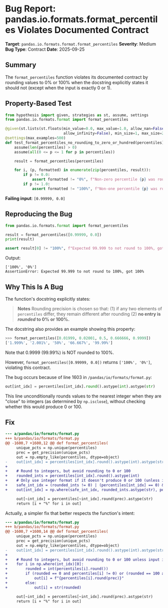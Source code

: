 # Bug Report: pandas.io.formats.format_percentiles Violates Documented Contract

**Target**: `pandas.io.formats.format.format_percentiles`
**Severity**: Medium
**Bug Type**: Contract
**Date**: 2025-09-25

## Summary

The `format_percentiles` function violates its documented contract by rounding values to 0% or 100% when the docstring explicitly states it should not (except when the input is exactly 0 or 1).

## Property-Based Test

```python
from hypothesis import given, strategies as st, assume, settings
from pandas.io.formats.format import format_percentiles

@given(st.lists(st.floats(min_value=0.0, max_value=1.0, allow_nan=False,
                          allow_infinity=False), min_size=1, max_size=20))
@settings(max_examples=500)
def test_format_percentiles_no_rounding_to_zero_or_hundred(percentiles):
    assume(len(percentiles) > 0)
    assume(all(0 <= p <= 1 for p in percentiles))

    result = format_percentiles(percentiles)

    for i, (p, formatted) in enumerate(zip(percentiles, result)):
        if p != 0.0:
            assert formatted != "0%", f"Non-zero percentile {p} was rounded to 0%"
        if p != 1.0:
            assert formatted != "100%", f"Non-one percentile {p} was rounded to 100%"
```

**Failing input**: `[0.99999, 0.0]`

## Reproducing the Bug

```python
from pandas.io.formats.format import format_percentiles

result = format_percentiles([0.99999, 0.0])
print(result)

assert result[0] != "100%", f"Expected 99.999 to not round to 100%, got {result[0]}"
```

Output:
```
['100%', '0%']
AssertionError: Expected 99.999 to not round to 100%, got 100%
```

## Why This Is A Bug

The function's docstring explicitly states:

> **Notes**
> Rounding precision is chosen so that: (1) if any two elements of
> `percentiles` differ, they remain different after rounding
> (2) **no entry is *rounded* to 0% or 100%.**

The docstring also provides an example showing this property:

```python
>>> format_percentiles([0.01999, 0.02001, 0.5, 0.666666, 0.9999])
['1.999%', '2.001%', '50%', '66.667%', '99.99%']
```

Note that 0.9999 (99.99%) is NOT rounded to 100%.

However, `format_percentiles([0.99999, 0.0])` returns `['100%', '0%']`, violating this contract.

The bug occurs because of line 1603 in `/pandas/io/formats/format.py`:

```python
out[int_idx] = percentiles[int_idx].round().astype(int).astype(str)
```

This line unconditionally rounds values to the nearest integer when they are "close" to integers (as determined by `np.isclose`), without checking whether this would produce 0 or 100.

## Fix

```diff
--- a/pandas/io/formats/format.py
+++ b/pandas/io/formats/format.py
@@ -1600,7 +1600,12 @@ def format_percentiles(
     unique_pcts = np.unique(percentiles)
     prec = get_precision(unique_pcts)
     out = np.empty_like(percentiles, dtype=object)
-    out[int_idx] = percentiles[int_idx].round().astype(int).astype(str)
+
+    # Round to integers, but avoid rounding to 0 or 100
+    rounded_ints = percentiles[int_idx].round().astype(int)
+    # Only use integer format if it doesn't produce 0 or 100 (unless input is exactly 0 or 100)
+    safe_int_idx = (rounded_ints != 0) | (percentiles[int_idx] == 0) & (rounded_ints != 100) | (percentiles[int_idx] == 100)
+    out[int_idx] = np.where(safe_int_idx, rounded_ints.astype(str), percentiles[int_idx].round(prec).astype(str))

     out[~int_idx] = percentiles[~int_idx].round(prec).astype(str)
     return [i + "%" for i in out]
```

Actually, a simpler fix that better respects the function's intent:

```diff
--- a/pandas/io/formats/format.py
+++ b/pandas/io/formats/format.py
@@ -1600,7 +1600,14 @@ def format_percentiles(
     unique_pcts = np.unique(percentiles)
     prec = get_precision(unique_pcts)
     out = np.empty_like(percentiles, dtype=object)
-    out[int_idx] = percentiles[int_idx].round().astype(int).astype(str)
+
+    # Round to integers, but avoid rounding to 0 or 100 unless input is exactly 0 or 100
+    for i in np.where(int_idx)[0]:
+        rounded = int(percentiles[i].round())
+        if (rounded == 0 and percentiles[i] != 0) or (rounded == 100 and percentiles[i] != 100):
+            out[i] = f"{percentiles[i].round(prec)}"
+        else:
+            out[i] = str(rounded)

     out[~int_idx] = percentiles[~int_idx].round(prec).astype(str)
     return [i + "%" for i in out]
```
